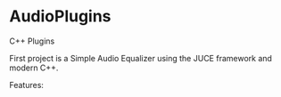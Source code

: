 # AudioPlugins
C++ Plugins

First project is a Simple Audio Equalizer using the JUCE framework and modern C++.


Features:
